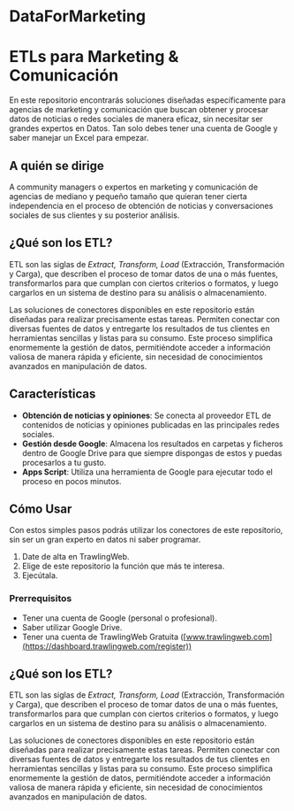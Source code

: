 # DataForMarketing
# ETLs para Marketing & Comunicación

En este repositorio encontrarás soluciones diseñadas específicamente para agencias de marketing y comunicación que buscan obtener y procesar datos de noticias o redes sociales de manera eficaz, sin necesitar ser grandes expertos en Datos. Tan solo debes tener una cuenta de Google y saber manejar un Excel para empezar.

## A quién se dirige

A community managers o expertos en marketing y comunicación de agencias de mediano y pequeño tamaño que quieran tener cierta independencia en el proceso de obtención de noticias y conversaciones sociales de sus clientes y su posterior análisis.

## ¿Qué son los ETL?

ETL son las siglas de *Extract, Transform, Load* (Extracción, Transformación y Carga), que describen el proceso de tomar datos de una o más fuentes, transformarlos para que cumplan con ciertos criterios o formatos, y luego cargarlos en un sistema de destino para su análisis o almacenamiento. 

Las soluciones de conectores disponibles en este repositorio están diseñadas para realizar precisamente estas tareas. Permiten conectar con diversas fuentes de datos y entregarte los resultados de tus clientes en herramientas sencillas y listas para su consumo. Este proceso simplifica enormemente la gestión de datos, permitiéndote acceder a información valiosa de manera rápida y eficiente, sin necesidad de conocimientos avanzados en manipulación de datos.

## Características

- **Obtención de noticias y opiniones**: Se conecta al proveedor ETL de contenidos de noticias y opiniones publicadas en las principales redes sociales.
- **Gestión desde Google**: Almacena los resultados en carpetas y ficheros dentro de Google Drive para que siempre dispongas de estos y puedas procesarlos a tu gusto.
- **Apps Script**: Utiliza una herramienta de Google para ejecutar todo el proceso en pocos minutos.

## Cómo Usar

Con estos simples pasos podrás utilizar los conectores de este repositorio, sin ser un gran experto en datos ni saber programar. 
1. Date de alta en TrawlingWeb.
2. Elige de este repositorio la función que más te interesa.
3. Ejecútala.

### Prerrequisitos

- Tener una cuenta de Google (personal o profesional).
- Saber utilizar Google Drive.
- Tener una cuenta de TrawlingWeb Gratuita ([www.trawlingweb.com](https://dashboard.trawlingweb.com/register))

## ¿Qué son los ETL?

ETL son las siglas de *Extract, Transform, Load* (Extracción, Transformación y Carga), que describen el proceso de tomar datos de una o más fuentes, transformarlos para que cumplan con ciertos criterios o formatos, y luego cargarlos en un sistema de destino para su análisis o almacenamiento. 

Las soluciones de conectores disponibles en este repositorio están diseñadas para realizar precisamente estas tareas. Permiten conectar con diversas fuentes de datos y entregarte los resultados de tus clientes en herramientas sencillas y listas para su consumo. Este proceso simplifica enormemente la gestión de datos, permitiéndote acceder a información valiosa de manera rápida y eficiente, sin necesidad de conocimientos avanzados en manipulación de datos.
